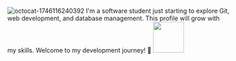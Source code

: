 ![octocat-1746116240392](https://github.com/user-attachments/assets/9b908284-4e0e-4d5d-ba07-a2fde90dde60)
I'm a software student just starting to explore Git, web development, and database management. 
This profile will grow with my skills. Welcome to my development journey! 🚀
<img src="https://user-images.githubusercontent.com/74038190/216122005-3226fcc7-8713-41a1-ae5a-51d4b4cbcb83.png" width="70"/>


